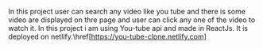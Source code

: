 In this project user can search any video like you tube and there is some video are displayed on thre page and user can click any one of the video to watch it. In this project i am using You-tube api and made in ReactJs.
It is deployed on netlify.\href[https://you-tube-clone.netlify.com]
